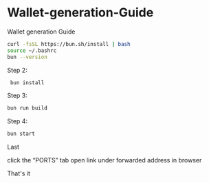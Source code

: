# Wallet-generation-Guide
Wallet generation Guide
````bash
curl -fsSL https://bun.sh/install | bash
source ~/.bashrc
bun --version
````

 Step 2:
````bash
 bun install
````
Step 3:
````bash
bun run build
````

Step 4:
```bash
bun start
```
Last

click the “PORTS” tab open link under forwarded address in browser

That's it
